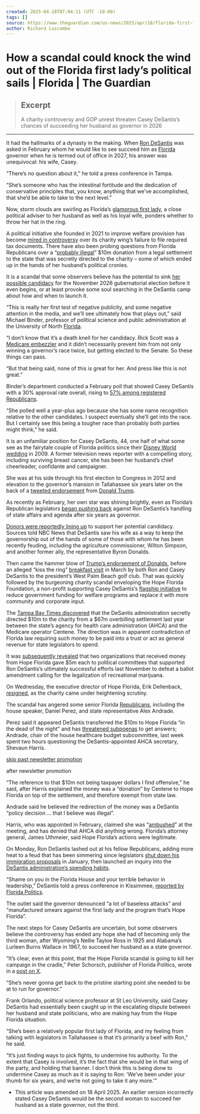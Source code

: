 ```yaml
---
created: 2025-04-18T07:04:11 (UTC -10:00)
tags: []
source: https://www.theguardian.com/us-news/2025/apr/18/florida-first-lady-casey-desantis-governor-charity-scandal
author: Richard Luscombe
---
```


# How a scandal could knock the wind out of the Florida first lady’s political sails | Florida | The Guardian

> ## Excerpt
> A charity controversy and GOP unrest threaten Casey DeSantis’s chances of succeeding her husband as governor in 2026

---
It had the hallmarks of a dynasty in the making. When [Ron DeSantis](https://www.theguardian.com/us-news/ron-desantis) was asked in February whom he would like to see succeed him as [Florida](https://www.theguardian.com/us-news/florida) governor when he is termed out of office in 2027, his answer was unequivocal: his wife, Casey.

“There’s no question about it,” he told a press conference in Tampa.

“She’s someone who has the intestinal fortitude and the dedication of conservative principles that, you know, anything that we’ve accomplished, that she’d be able to take to the next level.”

Now, storm clouds are swirling as Florida’s [glamorous first lady](https://www.nytimes.com/2023/05/24/style/casey-desantis-fashion.html), a close political adviser to her husband as well as his loyal wife, ponders whether to throw her hat in the ring.

A political initiative she founded in 2021 to improve welfare provision has become [mired in controversy](https://www.politico.com/news/2025/04/11/desantis-hope-florida-scrutiny-deepens-amid-new-revelations-on-10m-payment-00287358) over its charity wing’s failure to file required tax documents. There have also been probing questions from Florida Republicans over a “[probably illegal](https://www.politico.com/news/2025/04/09/hope-florida-medicaid-settlement-00280860)” $10m donation from a legal settlement to the state that was secretly directed to the charity – some of which ended up in the hands of her husband’s political cronies.

It is a scandal that some observers believe has the potential to sink [her possible candidacy](https://www.nbcnews.com/politics/elections/casey-desantis-considers-running-florida-governor-push-top-donors-rcna191075) for the November 2026 gubernatorial election before it even begins, or at least provoke some soul searching in the DeSantis camp about how and when to launch it.

“This is really her first test of negative publicity, and some negative attention in the media, and we’ll see ultimately how that plays out,” said Michael Binder, professor of political science and public administration at the University of North [Florida](https://www.theguardian.com/us-news/florida).

“I don’t know that it’s a death knell for her candidacy. Rick Scott was a [Medicare embezzler](https://www.miamiherald.com/news/politics-government/article288431251.html) and it didn’t necessarily prevent him from not only winning a governor’s race twice, but getting elected to the Senate. So these things can pass.

“But that being said, none of this is great for her. And press like this is not great.”

Binder’s department conducted a February poll that showed Casey DeSantis with a 30% approval rate overall, rising to [57% among registered Republicans](https://www.unfporl.org/uploads/1/4/4/5/144559024/unf_porl_-_spring_2025_statewide_press_release.pdf).

“She polled well a year-plus ago because she has some name recognition relative to the other candidates. I suspect eventually she’ll get into the race. But I certainly see this being a tougher race than probably both parties might think,” he said.

It is an unfamiliar position for Casey DeSantis, 44, one half of what some see as the fairytale couple of Florida politics since their [Disney World wedding](https://www.businessinsider.com/desantises-reveal-how-they-decided-on-ironic-disney-world-wedding-2023-2) in 2009. A former television news reporter with a compelling story, including surviving breast cancer, she has been her husband’s chief cheerleader, confidante and campaigner.

She was at his side through his first election to Congress in 2012 and elevation to the governor’s mansion in Tallahassee six years later on the back of a [tweeted endorsement](https://x.com/realDonaldTrump/status/1010129956222001153) from [Donald Trump](https://www.theguardian.com/us-news/donaldtrump).

As recently as February, her own star was shining brightly, even as Florida’s Republican legislators [began pushing back](https://www.theguardian.com/us-news/2025/jan/27/desantis-immigration-proposal-florida-republicans) against Ron DeSantis’s handling of state affairs and agenda after six years as governor.

[Donors were reportedly lining up](https://www.nbcnews.com/politics/elections/casey-desantis-considers-running-florida-governor-push-top-donors-rcna191075) to support her potential candidacy. Sources told NBC News that DeSantis saw his wife as a way to keep the governorship out of the hands of some of those with whom he has been recently feuding, including the agriculture commissioner, Wilton Simpson, and another former ally, the representative Byron Donalds.

Then came the hammer blow of [Trump’s endorsement of Donalds](https://www.politico.com/news/2025/02/24/trump-endorsement-2026-florida-governor-race-00205653), before an alleged “kiss the ring” [breakfast visit](https://x.com/meridithmcgraw/status/1895889733160727039) in March by both Ron and Casey DeSantis to the president’s West Palm Beach golf club. That was quickly followed by the burgeoning charity scandal enveloping the Hope Florida Foundation, a non-profit supporting Casey DeSantis’s [flagship initiative](https://hopeflorida.com/) to reduce government funding for welfare programs and replace it with more community and corporate input.

The [Tampa Bay Times discovered](https://www.tampabay.com/news/florida-politics/2025/04/09/hope-florida-desantis-casey-centene-settlement-donation/) that the DeSantis administration secretly directed $10m to the charity from a $67m overbilling settlement last year between the state’s agency for health care administration (AHCA) and the Medicare operator Centene. The direction was in apparent contradiction of Florida law requiring such money to be paid into a trust or act as general revenue for state legislators to spend.

It was [subsequently revealed](https://www.tampabay.com/news/florida-politics/2025/04/11/desantis-charity-hope-florida-casey-uthmeier-legislature/) that two organizations that received money from Hope Florida gave $5m each to political committees that supported Ron DeSantis’s ultimately successful efforts last November to defeat a ballot amendment calling for the legalization of recreational marijuana.

On Wednesday, the executive director of Hope Florida, Erik Dellenback, [resigned](https://www.miamiherald.com/news/politics-government/state-politics/article304362041.html), as the charity came under heightening scrutiny.

The scandal has angered some senior Florida [Republicans](https://www.theguardian.com/us-news/republicans), including the house speaker, Daniel Perez, and state representative Alex Andrade.

Perez said it appeared DeSantis transferred the $10m to Hope Florida “in the dead of the night” and has [threatened subpoenas](https://floridapolitics.com/archives/731763-daniel-perez-hope-florida/) to get answers; Andrade, chair of the house healthcare budget subcommittee, last week spent two hours questioning the DeSantis-appointed AHCA secretary, Shevaun Harris.

[skip past newsletter promotion](https://www.theguardian.com/us-news/2025/apr/18/florida-first-lady-casey-desantis-governor-charity-scandal#EmailSignup-skip-link-21)

after newsletter promotion

“The reference to that $10m not being taxpayer dollars I find offensive,” he said, after Harris explained the money was a “donation” by Centene to Hope Florida on top of the settlement, and therefore exempt from state law.

Andrade said he believed the redirection of the money was a DeSantis “policy decision … that I believe was illegal”.

Harris, who was appointed in February, claimed she was “[ambushed](https://floridapolitics.com/archives/731317-ahca-calls-hope-florida-questioning-a-complete-ambush/)” at the meeting, and has denied that AHCA did anything wrong. Florida’s attorney general, James Uthmeier, said Hope Florida’s actions were legitimate.

On Monday, Ron DeSantis lashed out at his fellow Republicans, adding more heat to a feud that has been simmering since legislators [shut down his immigration proposals](https://www.theguardian.com/us-news/2025/jan/27/desantis-immigration-proposal-florida-republicans) in January, then launched an inquiry into the [DeSantis administration’s spending habits](https://www.cbsnews.com/miami/news/florida-house-probes-desantis-administration-spending-amid-budget-tensions/).

“Shame on you in the Florida House and your terrible behavior in leadership,” DeSantis told a press conference in Kissimmee, [reported by Florida Politics](https://floridapolitics.com/archives/732051-baseless-attacks-manufactured-smears-gov-desantis-still-on-defense-in-hope-florida-scandal/).

The outlet said the governor denounced “a lot of baseless attacks” and “manufactured smears against the first lady and the program that’s Hope Florida”.

The next steps for Casey DeSantis are uncertain, but some observers believe the controversy has ended any hope she had of becoming only the third woman, after Wyoming’s Nellie Tayloe Ross in 1925 and Alabama’s Lurleen Burns Wallace in 1967, to succeed her husband as a state governor.

“It’s clear, even at this point, that the Hope Florida scandal is going to kill her campaign in the cradle,” Peter Schorsch, publisher of Florida Politics, wrote in a [post on X](https://x.com/PeterSchorschFL/status/1910338323391906043).

“She’s never gonna get back to the pristine starting point she needed to be at to run for governor.”

Frank Orlando, political science professor at St Leo University, said Casey DeSantis had essentially been caught up in the escalating dispute between her husband and state politicians, who are making hay from the Hope Florida situation.

“She’s been a relatively popular first lady of Florida, and my feeling from talking with legislators in Tallahassee is that it’s primarily a beef with Ron,” he said.

“It’s just finding ways to pick fights, to undermine his authority. To the extent that Casey is involved, it’s the fact that she would be in that wing of the party, and holding that banner. I don’t think this is being done to undermine Casey as much as it is saying to Ron: ‘We’ve been under your thumb for six years, and we’re not going to take it any more.’”

-   This article was amended on 18 April 2025. An earlier version incorrectly stated Casey DeSantis would be the second woman to succeed her husband as a state governor, not the third.
